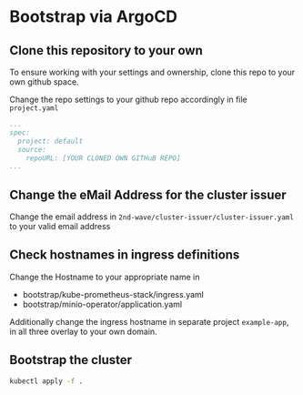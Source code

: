 # Bootstrap via ArgoCD

## Clone this repository to your own

To ensure working with your settings and ownership, clone this repo to your own github space.

Change the repo settings to your github repo accordingly in file `project.yaml`

```yaml
...
spec:
  project: default
  source:
    repoURL: [YOUR CLONED OWN GITHuB REPO]
...
```

## Change the eMail Address for the cluster issuer

Change the email address in `2nd-wave/cluster-issuer/cluster-issuer.yaml` to your valid email address

## Check hostnames in ingress definitions

Change the Hostname to your appropriate name in

- bootstrap/kube-prometheus-stack/ingress.yaml
- bootstrap/minio-operator/application.yaml

Additionally change the ingress hostname in separate project `example-app`, in all three overlay to your own domain.

## Bootstrap the cluster

```bash
kubectl apply -f .
```
